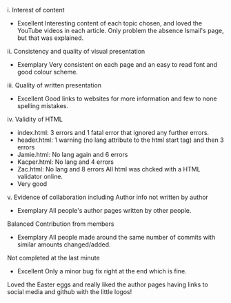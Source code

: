 i. Interest of content
- Excellent
Interesting content of each topic chosen, and loved the YouTube videos in each article.
Only problem the absence Ismail's page, but that was explained.

ii. Consistency and quality of visual presentation
- Exemplary
Very consistent on each page and an easy to read font and good colour scheme.

iii. Quality of written presentation
- Excellent
Good links to websites for more information and few to none spelling mistakes.

iv. Validity of HTML
- index.html: 3 errors and 1 fatal error that ignored any further errors.
- header.html: 1 warning (no lang attribute to the html start tag) and then 3 errors
- Jamie.html: No lang again and 6 errors
- Kacper.html: No lang and 4 errors
- Zac.html: No lang and 8 errors
All html was chcked with a HTML validator online.
- Very good

v. Evidence of collaboration including
Author info not written by author
- Exemplary
All people's author pages written by other people.

Balanced Contribution from members
- Exemplary
All people made around the same number of commits with similar amounts changed/added.

Not completed at the last minute
- Excellent
Only a minor bug fix right at the end which is fine.

Loved the Easter eggs and really liked the author pages having links to social media and github with the little logos!
